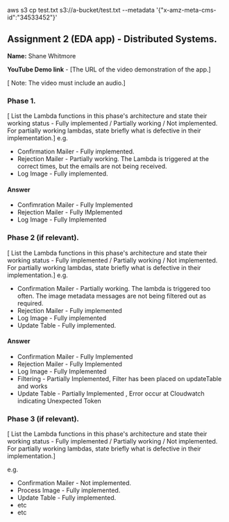 

aws s3 cp test.txt s3://a-bucket/test.txt --metadata '{"x-amz-meta-cms-id":"34533452"}'


## Assignment 2 (EDA app) - Distributed Systems.

__Name:__ Shane Whitmore

__YouTube Demo link__ - [The URL of the video demonstration of the app.]

[ Note: The video must include an audio.]

### Phase 1.

[ List the Lambda functions in this phase's architecture and state their working status - Fully implemented / Partially working / Not implemented. For partially working lambdas, state briefly what is defective in their implementation.]
e.g.

+ Confirmation Mailer - Fully implemented.
+ Rejection Mailer - Partially working. The Lambda is triggered at the correct times, but the emails are not being received.
+ Log Image -  Fully implemented. 

#### Answer

+ Confimration Mailer - Fully Implemented
+ Rejection Mailer - Fully IMplemented
+ Log Image - Fully Implemented 

### Phase 2 (if relevant).

[ List the Lambda functions in this phase's architecture and state their working status - Fully implemented / Partially working / Not implemented. For partially working lambdas, state briefly what is defective in their implementation.]
e.g.

+ Confirmation Mailer - Partially working. The lambda is triggered too often. The image metadata messages are not being filtered out as required.
+ Rejection Mailer - Fully implemented 
+ Log Image - Fully implemented 
+ Update Table -  Fully implemented.

#### Answer

+ Confirmation Mailer - Fully Implemented
+ Rejection Mailer - Fully Implemented
+ Log Image - Fully Implemented
+ Filtering - Partially Implemented, Filter has been placed on updateTable and works
+ Update Table - Partially Implemented , Error occur at Cloudwatch indicating Unexpected Token



### Phase 3 (if relevant).

[ List the Lambda functions in this phase's architecture and state their working status - Fully implemented / Partially working / Not implemented. For partially working lambdas, state briefly what is defective in their implementation.]

e.g.

+ Confirmation Mailer - Not implemented.
+ Process Image - Fully implemented.
+ Update Table - Fully implemented.
+ etc
+ etc